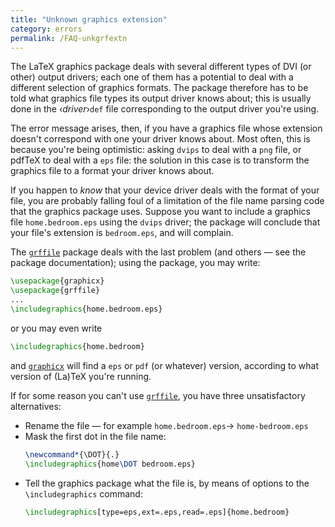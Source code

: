 ```yaml
---
title: "Unknown graphics extension"
category: errors
permalink: /FAQ-unkgrfextn
---
```


The LaTeX graphics package deals with several different types of
DVI (or other) output drivers; each one of them has a potential
to deal with a different selection of graphics formats.  The package
therefore has to be told what graphics file types its output driver
knows about; this is usually done in the &lsaquo;_driver_&rsaquo;`def` file
corresponding to the output driver you're using.

The error message arises, then, if you have a graphics file whose
extension doesn't correspond with one your driver knows about.  Most
often, this is because you're being optimistic: asking
`dvips` to deal with a `png` file, or pdfTeX to deal with
a `eps` file: the solution in this case is to transform the graphics
file to a format your driver knows about.

If you happen to _know_ that your device driver deals with the
format of your file, you are probably falling foul of a limitation of
the file name parsing code that the graphics package uses.  Suppose
you want to include a graphics file `home.bedroom.eps` using the
`dvips` driver; the package will conclude that your file's
extension is `bedroom.eps`, and will complain.

The [`grffile`](https://ctan.org/pkg/grffile) package deals with the last problem (and
others&nbsp;&mdash; see the package documentation); using the package, you may
write:
```latex
\usepackage{graphicx}
\usepackage{grffile}
...
\includegraphics{home.bedroom.eps}
```
or you may even write
```latex
\includegraphics{home.bedroom}
```
and [`graphicx`](https://ctan.org/pkg/graphicx) will find a `eps` or `pdf`
(or whatever) version, according to what version of (La)TeX you're
running.

If for some reason you can't use [`grffile`](https://ctan.org/pkg/grffile), you have three
unsatisfactory alternatives:
  

-  Rename the file&nbsp;&mdash; for example `home.bedroom.eps`&rarr;
    `home-bedroom.eps`
-  Mask the first dot in the file name:
    ```latex
    \newcommand*{\DOT}{.}
    \includegraphics{home\DOT bedroom.eps}
    ```
-  Tell the graphics package what the file is, by means of options
    to the `\includegraphics` command:
    ```latex
    \includegraphics[type=eps,ext=.eps,read=.eps]{home.bedroom}
    ```

